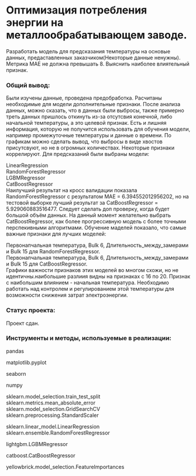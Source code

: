 # Оптимизация потребления энергии на металлообрабатывающем заводе.  

Разработать модель для предсказания температуры на основые данных, предаставленных заказчиком(Некоторые данные ненужны). Метрика MAE не должна превышать 8. Выяснить наиболее влиятельный признак.  


### Общий вывод:  

Были изучены данные, проведена предобработка. Расчитаны необходимые для модели дополнительные признаки. После анализа данных, можно сказать, что в данных были выбросы, также примерно треть данных пришлось откинуть из-за отсутсвия конечной, либо начальной температуры, а это целевой признак. Есть и лишняя информация, которую не получится использовать для обучения модели, например промежуточные температуры и данные о времени. По графикам можно сделать вывод, что выбросы в виде хвостов присутсвуют, но не в огромных количествах. Некоторые признаки коррелируют. Для предсказаний были выбраны модели:  

LinearRegression  
RandomForestRegressor  
LGBMRegressor  
CatBoostRegressor  
Наилучший результат на кросс валидации показала RandomForestRegressor с результатом MAE = 6.394552012956202, но на тестовой выборке лучший результат за CatBoostRegressor = 5.929060883516477. Следует сделать доп проверку, когда будет большой объём данных. На данный момент желательно выбрать CatBoostRegressor, как более прогрессивную модель с более точными перспекивными алгоритмами. Обучение маделей показало, что самые важные признаки для лучших моделей:  

Первонапчальная температура, Bulk 6, Длительность_между_замерами и Bulk 15 для RandomForestRegressor.  
Первонапчальная температура, Bulk 6, Длительность_между_замерами и Bulk 15 для CatBoostRegressor.  
Графики важности признаков этих моделей во многом схожи, но не идентичны.наибольшие разлиия видны на признаках с 16 по 20. Признак с наибольшим влиянием - начальная температура. Необходимо работать над контролем и регулированием этой температуры для возможности снижения затрат электроэнергии.  

### Статус проекта:

Проект сдан.  

### Инструменты и методы, используемые в реализации:

pandas  

matplotlib.pyplot  

seaborn  

numpy  

sklearn.model_selection.train_test_split  
sklearn.metrics.mean_absolute_error  
sklearn.model_selection.GridSearchCV  
sklearn.preprocessing.StandardScaler  

sklearn.linear_model.LinearRegression  
sklearn.ensemble.RandomForestRegressor  

lightgbm.LGBMRegressor  

catboost.CatBoostRegressor  

yellowbrick.model_selection.FeatureImportances  
